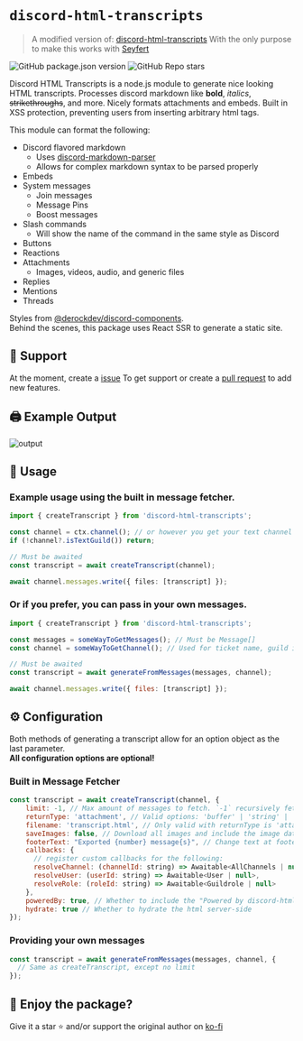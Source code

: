 # `discord-html-transcripts`

> A modified version of: [discord-html-transcripts](https://github.com/ItzDerock/discord-html-transcripts)
> With the only purpose to make this works with [Seyfert](https://github.com/tiramisulabs/seyfert)

![GitHub package.json version](https://img.shields.io/github/package-json/v/EvilG-MC/discord-html-transcripts)
![GitHub Repo stars](https://img.shields.io/github/stars/EvilG-MC/discord-html-transcripts?style=social)

Discord HTML Transcripts is a node.js module to generate nice looking HTML transcripts. Processes discord markdown like **bold**, _italics_, ~~strikethroughs~~, and more. Nicely formats attachments and embeds. Built in XSS protection, preventing users from inserting arbitrary html tags.

This module can format the following:

- Discord flavored markdown
  - Uses [discord-markdown-parser](https://github.com/ItzDerock/discord-markdown-parser)
  - Allows for complex markdown syntax to be parsed properly
- Embeds
- System messages
  - Join messages
  - Message Pins
  - Boost messages
- Slash commands
  - Will show the name of the command in the same style as Discord
- Buttons
- Reactions
- Attachments
  - Images, videos, audio, and generic files
- Replies
- Mentions
- Threads

Styles from [@derockdev/discord-components](https://github.com/ItzDerock/discord-components).  
Behind the scenes, this package uses React SSR to generate a static site.

## 👋 Support

At the moment, create a [issue](https://github.com/EvilG-MC/discord-html-transcripts/issues/new)
To get support or create a [pull request](https://github.com/EvilG-MC/discord-html-transcripts/pulls) to add new features.

## 🖨️ Example Output

![output](https://derock.media/r/6G6FIl.gif)

## 📝 Usage

### Example usage using the built in message fetcher.

```ts
import { createTranscript } from 'discord-html-transcripts';

const channel = ctx.channel(); // or however you get your text channel
if (!channel?.isTextGuild()) return;

// Must be awaited
const transcript = await createTranscript(channel);

await channel.messages.write({ files: [transcript] });
```

### Or if you prefer, you can pass in your own messages.

```js
import { createTranscript } from 'discord-html-transcripts';

const messages = someWayToGetMessages(); // Must be Message[]
const channel = someWayToGetChannel(); // Used for ticket name, guild icon, and guild name

// Must be awaited
const transcript = await generateFromMessages(messages, channel);

await channel.messages.write({ files: [transcript] });
```

## ⚙️ Configuration

Both methods of generating a transcript allow for an option object as the last parameter.  
**All configuration options are optional!**

### Built in Message Fetcher

```js
const transcript = await createTranscript(channel, {
    limit: -1, // Max amount of messages to fetch. `-1` recursively fetches.
    returnType: 'attachment', // Valid options: 'buffer' | 'string' | 'attachment' Default: 'attachment' OR use the enum ExportReturnType
    filename: 'transcript.html', // Only valid with returnType is 'attachment'. Name of attachment.
    saveImages: false, // Download all images and include the image data in the HTML (allows viewing the image even after it has been deleted) (! WILL INCREASE FILE SIZE !)
    footerText: "Exported {number} message{s}", // Change text at footer, don't forget to put {number} to show how much messages got exported, and {s} for plural
    callbacks: {
      // register custom callbacks for the following:
      resolveChannel: (channelId: string) => Awaitable<AllChannels | null>,
      resolveUser: (userId: string) => Awaitable<User | null>,
      resolveRole: (roleId: string) => Awaitable<Guildrole | null>
    },
    poweredBy: true, // Whether to include the "Powered by discord-html-transcripts" footer
    hydrate: true // Whether to hydrate the html server-side
});
```

### Providing your own messages

```js
const transcript = await generateFromMessages(messages, channel, {
  // Same as createTranscript, except no limit
});
```

## 🤝 Enjoy the package?

Give it a star ⭐ and/or support the original author on [ko-fi](https://ko-fi.com/derock)
